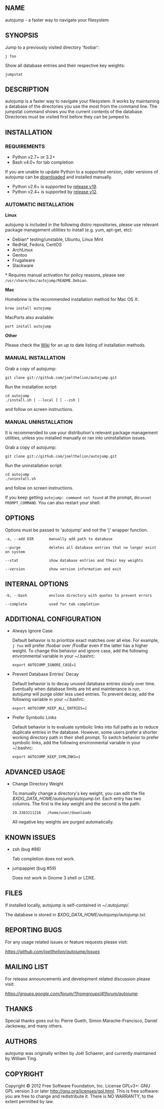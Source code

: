 NAME
----

autojump - a faster way to navigate your filesystem

SYNOPSIS
--------

Jump to a previously visited directory 'foobar':

    j foo

Show all database entries and their respective key weights:

    jumpstat

DESCRIPTION
-----------

autojump is a faster way to navigate your filesystem. It works by
maintaining a database of the directories you use the most from the
command line. The jumpstat command shows you the current contents of the
database. Directories must be visited first before they can be jumped
to.

INSTALLATION
------------

### REQUIREMENTS

-   Python v2.7+ or 3.2+
-   Bash v4.0+ for tab completion

If you are unable to update Python to a supported version, older
versions of autojump can be
[downloaded](https://github.com/joelthelion/autojump/downloads) and
installed manually.

-   Python v2.6+ is supported by [release
    v19](https://github.com/downloads/joelthelion/autojump/autojump_v19.tar.gz).
-   Python v2.4+ is supported by [release
    v12](https://github.com/downloads/joelthelion/autojump/autojump_v12.tar.gz).

### AUTOMATIC INSTALLATION

**Linux**

autojump is included in the following distro repositories, please use
relevant package management utilities to install (e.g. yum, apt-get,
etc):

-   Debian\* testing/unstable, Ubuntu, Linux Mint
-   RedHat, Fedora, CentOS
-   ArchLinux
-   Gentoo
-   Frugalware
-   Slackware

\* Requires manual activation for policy reasons, please see
`/usr/share/doc/autojump/README.Debian`.

**Mac**

Homebrew is the recommended installation method for Mac OS X:

    brew install autojump

MacPorts also available:

    port install autojump

**Other**

Please check the [Wiki](https://github.com/joelthelion/autojump/wiki)
for an up to date listing of installation methods.

### MANUAL INSTALLATION

Grab a copy of autojump:

    git clone git://github.com/joelthelion/autojump.git

Run the installation script:

    cd autojump
    ./install.sh [ --local ] [ --zsh ]

and follow on screen instructions.

### MANUAL UNINSTALLATION

It is recommended to use your distribution's relevant package management
utilities, unless you installed manually or ran into uninstallation
issues.

Grab a copy of autojump:

    git clone git://github.com/joelthelion/autojump.git

Run the uninstallation script:

    cd autojump
    ./uninstall.sh

and follow on screen instructions.

If you keep getting `autojump: command not found` at the prompt,
do:`unset PROMPT_COMMAND`. You can also restart your shell.

OPTIONS
-------

Options must be passed to 'autojump' and not the 'j' wrapper function.

    -a, --add DIR       manually add path to database

    --purge             deletes all database entries that no longer exist on system

    --stat              show database entries and their key weights

    --version           show version information and exit

INTERNAL OPTIONS
----------------

    -b, --bash          enclose directory with quotes to prevent errors

    --complete          used for tab completion

ADDITIONAL CONFIGURATION
------------------------

-   Always Ignore Case

    Default behavior is to prioritize exact matches over all else. For
    example, `j foo` will prefer /foobar over /FooBar even if the latter
    has a higher weight. To change this behavior and ignore case, add
    the following environmental variable in your \~/.bashrc:

        export AUTOJUMP_IGNORE_CASE=1

-   Prevent Database Entries' Decay

    Default behavior is to decay unused database entries slowly over
    time. Eventually when database limits are hit and maintenance is
    run, autojump will purge older less used entries. To prevent decay,
    add the following variable in your \~/.bashrc:

        export AUTOJUMP_KEEP_ALL_ENTRIES=1

-   Prefer Symbolic Links

    Default behavior is to evaluate symbolic links into full paths as to
    reduce duplicate entries in the database. However, some users prefer
    a shorter working directory path in their shell prompt. To switch
    behavior to prefer symbolic links, add the following environmental
    variable in your \~/.bashrc:

        export AUTOJUMP_KEEP_SYMLINKS=1

ADVANCED USAGE
--------------

-   Change Directory Weight

    To manually change a directory's key weight, you can edit the file
    *$XDG\_DATA\_HOME/autojump/autojump.txt*. Each entry has two
    columns. The first is the key weight and the second is the path:

        29.3383211216   /home/user/downloads

    All negative key weights are purged automatically.

KNOWN ISSUES
------------

-   zsh (bug \#86)

    Tab completion does not work.

-   jumpapplet (bug \#59)

    Does not work in Gnome 3 shell or LDXE.

FILES
-----

If installed locally, autojump is self-contained in *\~/.autojump/*.

The database is stored in *$XDG\_DATA\_HOME/autojump/autojump.txt*.

REPORTING BUGS
--------------

For any usage related issues or feature requests please visit:

*https://github.com/joelthelion/autojump/issues*

MAILING LIST
------------

For release announcements and development related discussion please
visit:

*https://groups.google.com/forum/?fromgroups\#!forum/autojump*

THANKS
------

Special thanks goes out to: Pierre Gueth, Simon Marache-Francisco,
Daniel Jackoway, and many others.

AUTHORS
-------

autojump was originally written by Joël Schaerer, and currently
maintained by William Ting.

COPYRIGHT
---------

Copyright © 2012 Free Software Foundation, Inc. License GPLv3+: GNU GPL
version 3 or later <http://gnu.org/licenses/gpl.html>. This is free
software: you are free to change and redistribute it. There is NO
WARRANTY, to the extent permitted by law.
